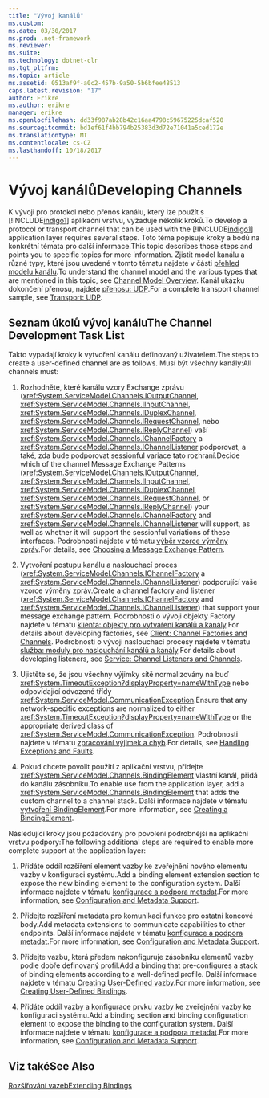 ```yaml
---
title: "Vývoj kanálů"
ms.custom: 
ms.date: 03/30/2017
ms.prod: .net-framework
ms.reviewer: 
ms.suite: 
ms.technology: dotnet-clr
ms.tgt_pltfrm: 
ms.topic: article
ms.assetid: 0513af9f-a0c2-457b-9a50-5b6bfee48513
caps.latest.revision: "17"
author: Erikre
ms.author: erikre
manager: erikre
ms.openlocfilehash: dd33f987ab28b42c16aa4798c59675225dcaf520
ms.sourcegitcommit: bd1ef61f4bb794b25383d3d72e71041a5ced172e
ms.translationtype: MT
ms.contentlocale: cs-CZ
ms.lasthandoff: 10/18/2017
---
```

# <a name="developing-channels"></a><span data-ttu-id="9dc7d-102">Vývoj kanálů</span><span class="sxs-lookup"><span data-stu-id="9dc7d-102">Developing Channels</span></span>
<span data-ttu-id="9dc7d-103">K vývoji pro protokol nebo přenos kanálu, který lze použít s [!INCLUDE[indigo1](../../../../includes/indigo1-md.md)] aplikační vrstvu, vyžaduje několik kroků.</span><span class="sxs-lookup"><span data-stu-id="9dc7d-103">To develop a protocol or transport channel that can be used with the [!INCLUDE[indigo1](../../../../includes/indigo1-md.md)] application layer requires several steps.</span></span> <span data-ttu-id="9dc7d-104">Toto téma popisuje kroky a bodů na konkrétní témata pro další informace.</span><span class="sxs-lookup"><span data-stu-id="9dc7d-104">This topic describes those steps and points you to specific topics for more information.</span></span> <span data-ttu-id="9dc7d-105">Zjistit model kanálu a různé typy, které jsou uvedené v tomto tématu najdete v části [přehled modelu kanálu](../../../../docs/framework/wcf/extending/channel-model-overview.md).</span><span class="sxs-lookup"><span data-stu-id="9dc7d-105">To understand the channel model and the various types that are mentioned in this topic, see [Channel Model Overview](../../../../docs/framework/wcf/extending/channel-model-overview.md).</span></span> <span data-ttu-id="9dc7d-106">Kanál ukázku dokončení přenosu, najdete [přenosu: UDP](../../../../docs/framework/wcf/samples/transport-udp.md).</span><span class="sxs-lookup"><span data-stu-id="9dc7d-106">For a complete transport channel sample, see [Transport: UDP](../../../../docs/framework/wcf/samples/transport-udp.md).</span></span>  
  
## <a name="the-channel-development-task-list"></a><span data-ttu-id="9dc7d-107">Seznam úkolů vývoj kanálu</span><span class="sxs-lookup"><span data-stu-id="9dc7d-107">The Channel Development Task List</span></span>  
 <span data-ttu-id="9dc7d-108">Takto vypadají kroky k vytvoření kanálu definovaný uživatelem.</span><span class="sxs-lookup"><span data-stu-id="9dc7d-108">The steps to create a user-defined channel are as follows.</span></span> <span data-ttu-id="9dc7d-109">Musí být všechny kanály:</span><span class="sxs-lookup"><span data-stu-id="9dc7d-109">All channels must:</span></span>  
  
1.  <span data-ttu-id="9dc7d-110">Rozhodněte, které kanálu vzory Exchange zprávu (<xref:System.ServiceModel.Channels.IOutputChannel>, <xref:System.ServiceModel.Channels.IInputChannel>, <xref:System.ServiceModel.Channels.IDuplexChannel>, <xref:System.ServiceModel.Channels.IRequestChannel>, nebo <xref:System.ServiceModel.Channels.IReplyChannel>) vaší <xref:System.ServiceModel.Channels.IChannelFactory> a <xref:System.ServiceModel.Channels.IChannelListener> podporovat, a také, zda bude podporovat sessionful variace tato rozhraní.</span><span class="sxs-lookup"><span data-stu-id="9dc7d-110">Decide which of the channel Message Exchange Patterns (<xref:System.ServiceModel.Channels.IOutputChannel>, <xref:System.ServiceModel.Channels.IInputChannel>, <xref:System.ServiceModel.Channels.IDuplexChannel>, <xref:System.ServiceModel.Channels.IRequestChannel>, or <xref:System.ServiceModel.Channels.IReplyChannel>) your <xref:System.ServiceModel.Channels.IChannelFactory> and <xref:System.ServiceModel.Channels.IChannelListener> will support, as well as whether it will support the sessionful variations of these interfaces.</span></span> <span data-ttu-id="9dc7d-111">Podrobnosti najdete v tématu [výběr vzorce výměny zpráv](../../../../docs/framework/wcf/extending/choosing-a-message-exchange-pattern.md).</span><span class="sxs-lookup"><span data-stu-id="9dc7d-111">For details, see [Choosing a Message Exchange Pattern](../../../../docs/framework/wcf/extending/choosing-a-message-exchange-pattern.md).</span></span>  
  
2.  <span data-ttu-id="9dc7d-112">Vytvoření postupu kanálu a naslouchací proces (<xref:System.ServiceModel.Channels.IChannelFactory> a <xref:System.ServiceModel.Channels.IChannelListener>) podporující vaše vzorce výměny zpráv.</span><span class="sxs-lookup"><span data-stu-id="9dc7d-112">Create a channel factory and listener (<xref:System.ServiceModel.Channels.IChannelFactory> and <xref:System.ServiceModel.Channels.IChannelListener>) that support your message exchange pattern.</span></span> <span data-ttu-id="9dc7d-113">Podrobnosti o vývoji objekty Factory najdete v tématu [klienta: objekty pro vytváření kanálů a kanály](../../../../docs/framework/wcf/extending/client-channel-factories-and-channels.md).</span><span class="sxs-lookup"><span data-stu-id="9dc7d-113">For details about developing factories, see [Client: Channel Factories and Channels](../../../../docs/framework/wcf/extending/client-channel-factories-and-channels.md).</span></span> <span data-ttu-id="9dc7d-114">Podrobnosti o vývoji naslouchací procesy najdete v tématu [služba: moduly pro naslouchání kanálů a kanály](../../../../docs/framework/wcf/extending/service-channel-listeners-and-channels.md).</span><span class="sxs-lookup"><span data-stu-id="9dc7d-114">For details about developing listeners, see [Service: Channel Listeners and Channels](../../../../docs/framework/wcf/extending/service-channel-listeners-and-channels.md).</span></span>  
  
3.  <span data-ttu-id="9dc7d-115">Ujistěte se, že jsou všechny výjimky sítě normalizovány na buď <xref:System.TimeoutException?displayProperty=nameWithType> nebo odpovídající odvozené třídy <xref:System.ServiceModel.CommunicationException>.</span><span class="sxs-lookup"><span data-stu-id="9dc7d-115">Ensure that any network-specific exceptions are normalized to either <xref:System.TimeoutException?displayProperty=nameWithType> or the appropriate derived class of <xref:System.ServiceModel.CommunicationException>.</span></span> <span data-ttu-id="9dc7d-116">Podrobnosti najdete v tématu [zpracování výjimek a chyb](../../../../docs/framework/wcf/extending/handling-exceptions-and-faults.md).</span><span class="sxs-lookup"><span data-stu-id="9dc7d-116">For details, see [Handling Exceptions and Faults](../../../../docs/framework/wcf/extending/handling-exceptions-and-faults.md).</span></span>  
  
4.  <span data-ttu-id="9dc7d-117">Pokud chcete povolit použití z aplikační vrstvu, přidejte <xref:System.ServiceModel.Channels.BindingElement> vlastní kanál, přidá do kanálu zásobníku.</span><span class="sxs-lookup"><span data-stu-id="9dc7d-117">To enable use from the application layer, add a <xref:System.ServiceModel.Channels.BindingElement> that adds the custom channel to a channel stack.</span></span> <span data-ttu-id="9dc7d-118">Další informace najdete v tématu [vytvoření BindingElement](../../../../docs/framework/wcf/extending/creating-a-bindingelement.md).</span><span class="sxs-lookup"><span data-stu-id="9dc7d-118">For more information, see [Creating a BindingElement](../../../../docs/framework/wcf/extending/creating-a-bindingelement.md).</span></span>  
  
 <span data-ttu-id="9dc7d-119">Následující kroky jsou požadovány pro povolení podrobnější na aplikační vrstvu podpory:</span><span class="sxs-lookup"><span data-stu-id="9dc7d-119">The following additional steps are required to enable more complete support at the application layer:</span></span>  
  
1.  <span data-ttu-id="9dc7d-120">Přidáte oddíl rozšíření element vazby ke zveřejnění nového elementu vazby v konfiguraci systému.</span><span class="sxs-lookup"><span data-stu-id="9dc7d-120">Add a binding element extension section to expose the new binding element to the configuration system.</span></span> <span data-ttu-id="9dc7d-121">Další informace najdete v tématu [konfigurace a podpora metadat](../../../../docs/framework/wcf/extending/configuration-and-metadata-support.md).</span><span class="sxs-lookup"><span data-stu-id="9dc7d-121">For more information, see [Configuration and Metadata Support](../../../../docs/framework/wcf/extending/configuration-and-metadata-support.md).</span></span>  
  
2.  <span data-ttu-id="9dc7d-122">Přidejte rozšíření metadata pro komunikaci funkce pro ostatní koncové body.</span><span class="sxs-lookup"><span data-stu-id="9dc7d-122">Add metadata extensions to communicate capabilities to other endpoints.</span></span> <span data-ttu-id="9dc7d-123">Další informace najdete v tématu [konfigurace a podpora metadat](../../../../docs/framework/wcf/extending/configuration-and-metadata-support.md).</span><span class="sxs-lookup"><span data-stu-id="9dc7d-123">For more information, see [Configuration and Metadata Support](../../../../docs/framework/wcf/extending/configuration-and-metadata-support.md).</span></span>  
  
3.  <span data-ttu-id="9dc7d-124">Přidejte vazbu, která předem nakonfiguruje zásobníku elementů vazby podle dobře definovaný profil.</span><span class="sxs-lookup"><span data-stu-id="9dc7d-124">Add a binding that pre-configures a stack of binding elements according to a well-defined profile.</span></span> <span data-ttu-id="9dc7d-125">Další informace najdete v tématu [Creating User-Defined vazby](../../../../docs/framework/wcf/extending/creating-user-defined-bindings.md).</span><span class="sxs-lookup"><span data-stu-id="9dc7d-125">For more information, see [Creating User-Defined Bindings](../../../../docs/framework/wcf/extending/creating-user-defined-bindings.md).</span></span>  
  
4.  <span data-ttu-id="9dc7d-126">Přidáte oddíl vazby a konfigurace prvku vazby ke zveřejnění vazby ke konfiguraci systému.</span><span class="sxs-lookup"><span data-stu-id="9dc7d-126">Add a binding section and binding configuration element to expose the binding to the configuration system.</span></span> <span data-ttu-id="9dc7d-127">Další informace najdete v tématu [konfigurace a podpora metadat](../../../../docs/framework/wcf/extending/configuration-and-metadata-support.md).</span><span class="sxs-lookup"><span data-stu-id="9dc7d-127">For more information, see [Configuration and Metadata Support](../../../../docs/framework/wcf/extending/configuration-and-metadata-support.md).</span></span>  
  
## <a name="see-also"></a><span data-ttu-id="9dc7d-128">Viz také</span><span class="sxs-lookup"><span data-stu-id="9dc7d-128">See Also</span></span>  
 [<span data-ttu-id="9dc7d-129">Rozšiřování vazeb</span><span class="sxs-lookup"><span data-stu-id="9dc7d-129">Extending Bindings</span></span>](../../../../docs/framework/wcf/extending/extending-bindings.md)

